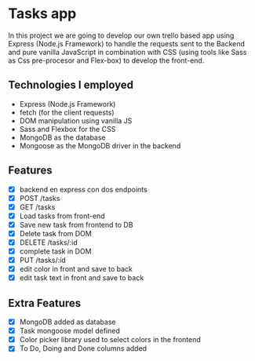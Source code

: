 # Tasks app 

In this project we are going to develop our own trello based app using Express (Node.js Framework) to handle the requests sent to the Backend and pure vanilla JavaScript in combination with CSS (using tools like Sass as Css pre-procesor and Flex-box) to develop the front-end.

## Technologies I employed

- Express (Node.js Framework)
- fetch (for the client requests)
- DOM manipulation using vanilla JS
- Sass and Flexbox for the CSS
- MongoDB as the database
- Mongoose as the MongoDB driver in the backend

## Features

- [x] backend en express con dos endpoints
- [x] POST /tasks
- [x] GET /tasks
- [x] Load tasks from front-end
- [x] Save new task from frontend to DB
- [x] Delete task from DOM
- [x] DELETE /tasks/:id
- [x] complete task in DOM
- [x] PUT /tasks/:id
- [x] edit color in front and save to back
- [x] edit task text in front and save to back

## Extra Features

- [x] MongoDB added as database
- [x] Task mongoose model defined
- [x] Color picker library used to select colors in the frontend
- [x] To Do, Doing and Done columns added